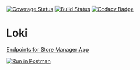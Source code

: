 [![Coverage Status](https://coveralls.io/repos/github/Makavura/Loki/badge.svg?branch=develop)](https://coveralls.io/github/Makavura/Loki?branch=develop)
[![Build Status](https://travis-ci.org/Makavura/Loki.svg?branch=develop)](https://travis-ci.org/Makavura/Loki)
[![Codacy Badge](https://api.codacy.com/project/badge/Grade/870ae21efc8e4118a6bcf95732dea090)](https://www.codacy.com/app/Makavura/Loki?utm_source=github.com&amp;utm_medium=referral&amp;utm_content=Makavura/Loki&amp;utm_campaign=Badge_Grade)

# Loki
[Endpoints for Store Manager App](https://documenter.getpostman.com/view/5220160/RWgxvvBb)

[![Run in Postman](https://run.pstmn.io/button.svg)](https://app.getpostman.com/run-collection/729ae7af67468237e903)
